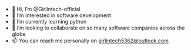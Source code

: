 - 👋 Hi, I’m @Girlintech-official
- 👀 I’m interested in software development
- 🌱 I’m currently learning python
- 💞️ I’m looking to collaborate on so many software companies across the globe
- 📫 You can reach me personally on girlintech5362@outlook.com

<!---
Girlintech-official/Girlintech-official is a ✨ special ✨ repository because its `README.md` (this file) appears on your GitHub profile.
You can click the Preview link to take a look at your changes.
--->

